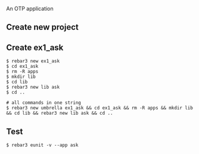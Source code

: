 An OTP application

Create new project
----	
Create ex1_ask
----	
	$ rebar3 new ex1_ask
	$ cd ex1_ask
	$ rm -R apps
	$ mkdir lib
	$ cd lib
	$ rebar3 new lib ask
	$ cd ..
	
	# all commands in one string
	$ rebar3 new umbrella ex1_ask && cd ex1_ask && rm -R apps && mkdir lib && cd lib && rebar3 new lib ask && cd ..

Test
-----
	$ rebar3 eunit -v --app ask
